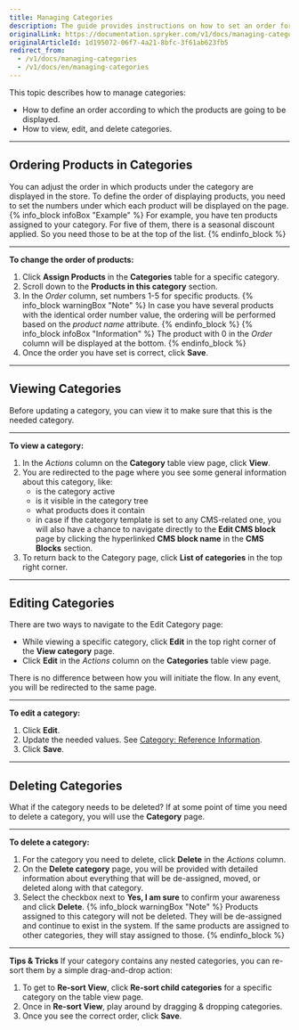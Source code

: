 ```yaml
---
title: Managing Categories
description: The guide provides instructions on how to set an order for products in categories, as well as view, update and delete categories.
originalLink: https://documentation.spryker.com/v1/docs/managing-categories
originalArticleId: 1d195072-06f7-4a21-8bfc-3f61ab623fb5
redirect_from:
  - /v1/docs/managing-categories
  - /v1/docs/en/managing-categories
---
```


This topic describes how to manage categories:
* How to define an order according to which the products are going to be displayed.
* How to view, edit, and delete categories.
***
## Ordering Products in Categories
You can adjust the order in which products under the category are displayed in the store.
To define the order of displaying products, you need to set the numbers under which each product will be displayed on the page.
{% info_block infoBox "Example" %}
For example, you have ten products assigned to your category. For five of them, there is a seasonal discount applied. So you need those to be at the top of the list.
{% endinfo_block %}
***
**To change the order of products:**
1. Click **Assign Products** in the **Categories** table for a specific category.
2. Scroll down to the **Products in this category** section.
3. In the _Order_ column, set numbers 1-5 for specific products. 
    {% info_block warningBox "Note" %}
In case you have several products with the identical order number value, the ordering will be performed based on the _product name_ attribute.
{% endinfo_block %}
    {% info_block infoBox "Information" %}
The product with 0 in the _Order_ column will be displayed at the bottom.
{% endinfo_block %}
5. Once the order you have set is correct, click **Save**. 
***
## Viewing Categories
Before updating a category, you can view it to make sure that this is the needed category. 
***
**To view a category:**
1. In the _Actions_ column on the **Category** table view page, click **View**. 
2. You are redirected to the page where you see some general information about this category, like:
    * is the category active
    * is it visible in the category tree
    * what products does it contain 
    * in case if the category template is set to any CMS-related one, you will also have a chance to navigate directly to the **Edit CMS block** page by clicking the hyperlinked **CMS block name** in the **CMS Blocks** section.
3. To return back to the Category page, click **List of categories** in the top right corner.
***
## Editing Categories
There are two ways to navigate to the Edit Category page:
* While viewing a specific category, click **Edit** in the top right corner of the **View category** page.
* Click **Edit** in the _Actions_ column on the **Categories** table view page.

There is no difference between how you will initiate the flow. In any event, you will be redirected to the same page.
***
**To edit a category:**
1. Click **Edit**.
2. Update the needed values. See [Category: Reference Information](/docs/scos/user/user-guides/201811.0/back-office-user-guide/category/references/category-reference-information.html).
3. Click **Save**.
***
## Deleting Categories
What if the category needs to be deleted? 
If at some point of time you need to delete a category, you will use the **Category** page.
***
**To delete a category:**
1. For the category you need to delete, click **Delete** in the _Actions_ column. 
2. On the **Delete category** page, you will be provided with detailed information about everything that will be de-assigned, moved, or deleted along with that category. 
3. Select the checkbox next to **Yes, I am sure** to confirm your awareness and click **Delete**.
{% info_block warningBox "Note" %}
Products assigned to this category will not be deleted. They will be de-assigned and continue to exist in the system. If the same products are assigned to other categories, they will stay assigned to those.
{% endinfo_block %}
***
**Tips & Tricks**
If your category contains any nested categories, you can re-sort them by a simple drag-and-drop action:
1. To get to **Re-sort View**, click **Re-sort child categories** for a specific category on the table view page.
2. Once in **Re-sort View**, play around by dragging & dropping categories. 
3. Once you see the correct order, click **Save**.
